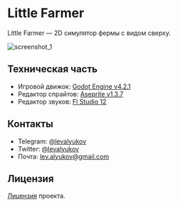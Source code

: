 # Little Farmer
Little Farmer — 2D симулятор фермы с видом сверху. 

![screenshot_1](https://sun9-27.userapi.com/impg/HjB055o1TNRd57OW41KHD9tTzWEzRNiYFBdQZA/ztrHHfBGgyg.jpg?size=1127x722&quality=95&sign=6746e638f2d053bd343438c2cbd9c098&type=album)

## Техническая часть
- Игровой движок: [Godot Engine v4.2.1](https://godotengine.org/download/archive/4.2.1-stable/)
- Редактор спрайтов: [Aseprite v1.3.7](https://www.aseprite.org/)
- Редактор звуков: [Fl Studio 12](https://www.image-line.com/fl-studio/)
## Контакты

- Telegram: [@levalyukov](https://t.me/levalyukov)
- Twitter: [@levalyukov](https://twitter.com/levalyukov)
- Почта: lev.alyukov@gmail.com

## Лицензия
[Лицензия](license.md) проекта.
